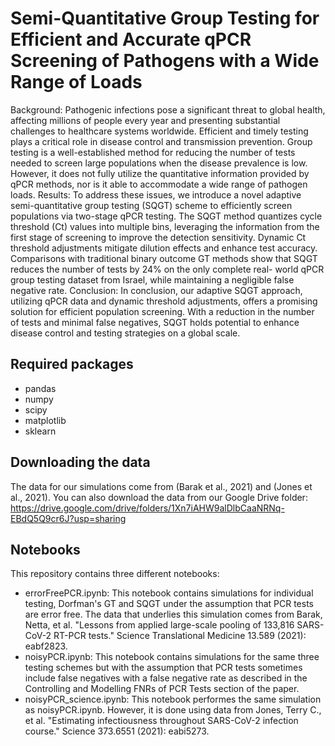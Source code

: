 # Semi-Quantitative Group Testing for Efficient and Accurate qPCR Screening of Pathogens with a Wide Range of Loads

Background: Pathogenic infections pose a significant threat to global health, affecting millions
of people every year and presenting substantial challenges to healthcare systems worldwide.
Efficient and timely testing plays a critical role in disease control and transmission prevention.
Group testing is a well-established method for reducing the number of tests needed to screen
large populations when the disease prevalence is low. However, it does not fully utilize the
quantitative information provided by qPCR methods, nor is it able to accommodate a wide range
of pathogen loads.
Results: To address these issues, we introduce a novel adaptive semi-quantitative group testing
(SQGT) scheme to efficiently screen populations via two-stage qPCR testing. The SQGT method
quantizes cycle threshold (Ct) values into multiple bins, leveraging the information from the
first stage of screening to improve the detection sensitivity. Dynamic Ct threshold adjustments
mitigate dilution effects and enhance test accuracy. Comparisons with traditional binary outcome
GT methods show that SQGT reduces the number of tests by 24% on the only complete real-
world qPCR group testing dataset from Israel, while maintaining a negligible false negative rate.
Conclusion: In conclusion, our adaptive SQGT approach, utilizing qPCR data and dynamic
threshold adjustments, offers a promising solution for efficient population screening. With a
reduction in the number of tests and minimal false negatives, SQGT holds potential to enhance
disease control and testing strategies on a global scale.

## Required packages
* pandas
* numpy
* scipy
* matplotlib
* sklearn

## Downloading the data
The data for our simulations come from  (Barak et al., 2021) and (Jones et al., 2021). You can also download the data from our Google Drive folder: https://drive.google.com/drive/folders/1Xn7iAHW9alDlbCaaNRNq-EBdQ5Q9cr6J?usp=sharing

## Notebooks

This repository contains three different notebooks:
* errorFreePCR.ipynb: This notebook contains simulations for individual testing, Dorfman's GT and SQGT under the assumption that PCR tests are error free. The data that underlies this simulation comes from Barak, Netta, et al. "Lessons from applied large-scale pooling of 133,816 SARS-CoV-2 RT-PCR tests." Science Translational Medicine 13.589 (2021): eabf2823.
* noisyPCR.ipynb: This notebook contains simulations for the same three testing schemes but with the assumption that PCR tests sometimes include false negatives with a false negative rate as described in the Controlling and Modelling FNRs of PCR Tests section of the paper.
* noisyPCR_science.ipynb: This notebook performes the same simulation as noisyPCR.ipynb. However, it is done using data from Jones, Terry C., et al. "Estimating infectiousness throughout SARS-CoV-2 infection course." Science 373.6551 (2021): eabi5273.